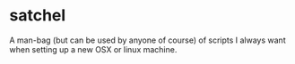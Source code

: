 # satchel
A man-bag (but can be used by anyone of course) of scripts I always want when setting up a new OSX or linux machine.
